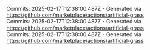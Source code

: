 Commits: 2025-02-17T12:38:00.487Z - Generated via https://github.com/marketplace/actions/artificial-grass
<br>
Commits: 2025-02-17T12:38:00.487Z - Generated via https://github.com/marketplace/actions/artificial-grass
<br>
Commits: 2025-02-17T12:38:00.487Z - Generated via https://github.com/marketplace/actions/artificial-grass
<br>
